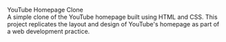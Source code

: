 YouTube Homepage Clone<br>
A simple clone of the YouTube homepage built using HTML and CSS. This project replicates the layout and design of YouTube's homepage as part of a web development practice.
